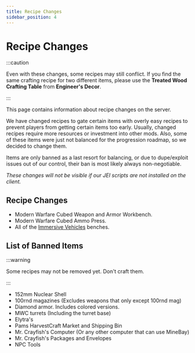 ```yaml
---
title: Recipe Changes
sidebar_position: 4
---
```


# Recipe Changes

:::caution

Even with these changes, some recipes may still conflict. If you find the same crafting recipe for two different items, please use the **Treated Wood Crafting Table** from **Engineer's Decor**.

:::

This page contains information about recipe changes on the server.

We have changed recipes to gate certain items with overly easy recipes to prevent players from getting certain items too early. Usually, changed recipes require more resources or investment into other mods. Also, some of these items were just not balanced for the progression roadmap, so we decided to change them.

Items are only banned as a last resort for balancing, or due to dupe/exploit issues out of our control, their ban is most likely always non-negotiable.

*These changes will not be visible if our JEI scripts are not installed on the client.*

## Recipe Changes
- Modern Warfare Cubed Weapon and Armor Workbench.
- Modern Warfare Cubed Ammo Press.
- All of the [Immersive Vehicles](https://docs.geopolmc.org/docs/Mods/Immersive_Mods/Immersive_Vehicles) benches.

## List of Banned Items

:::warning

Some recipes may not be removed yet. Don't craft them.

:::
- 152mm Nuclear Shell
- 100rnd magazines (Excludes weapons that only except 100rnd mag)
- Diamond armor. Includes colored versions. 
- MWC turrets (Including the turret base)
- Elytra's
- Pams HarvestCraft Market and Shipping Bin
- Mr. Crayfish's Computer (Or any other computer that can use MineBay)
- Mr. Crayfish's Packages and Envelopes 
- NPC Tools
